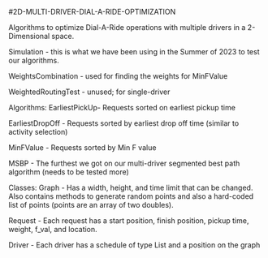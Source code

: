 #2D-MULTI-DRIVER-DIAL-A-RIDE-OPTIMIZATION

Algorithms to optimize Dial-A-Ride operations with multiple drivers in a 2-Dimensional space.

Simulation - this is what we have been using in the Summer of 2023 to test our algorithms.

WeightsCombination - used for finding the weights for MinFValue

WeightedRoutingTest - unused; for single-driver

Algorithms:
EarliestPickUp- Requests sorted on earliest pickup time

EarliestDropOff - Requests sorted by earliest drop off time (similar to activity selection)

MinFValue - Requests sorted by Min F value

MSBP - The furthest we got on our multi-driver segmented best path algorithm (needs to be tested more)

Classes:
Graph - Has a width, height, and time limit that can be changed. Also contains methods to generate random points and also a hard-coded list of points (points are an array of two doubles).

Request - Each request has a start position, finish position, pickup time, weight, f_val, and location.

Driver - Each driver has a schedule of type List<Request> and a position on the graph



